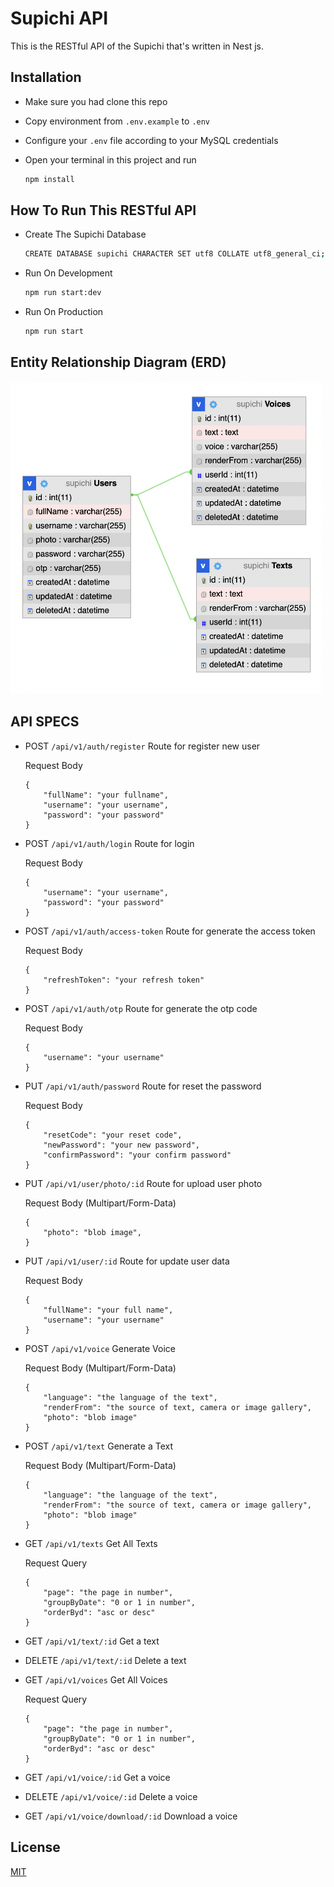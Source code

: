 # Supichi API

This is the RESTful API of the Supichi that's written in Nest js.

## Installation 

- Make sure you had clone this repo
- Copy environment from `.env.example` to `.env`
- Configure your `.env` file according to your MySQL credentials
- Open your terminal in this project and run 

	```bash
	npm install
	```

## How To Run This RESTful API

- Create The Supichi Database

	```bash
	CREATE DATABASE supichi CHARACTER SET utf8 COLLATE utf8_general_ci;
	```

- Run On Development

	```bash
	npm run start:dev
	```

- Run On Production

	```bash
	npm run start
	```

## Entity Relationship Diagram (ERD)

[<img src="screenshoot/Supichi-ERD.png" width="500" height="500" />](screenshoot/Supichi-ERD.png)

## API SPECS

- POST `/api/v1/auth/register` Route for register new user

	Request Body

	```
	{
		"fullName": "your fullname",
		"username": "your username",
		"password": "your password"
	}
	```

- POST `/api/v1/auth/login` Route for login

	Request Body

	```
	{
		"username": "your username",
		"password": "your password"
	}
	```
- POST `/api/v1/auth/access-token` Route for generate the access token

	Request Body

	```
	{
		"refreshToken": "your refresh token"
	}
	```
- POST `/api/v1/auth/otp` Route for generate the otp code

	Request Body

	```
	{
		"username": "your username"
	}
	```

- PUT `/api/v1/auth/password` Route for reset the password

	Request Body

	```
	{
		"resetCode": "your reset code",
		"newPassword": "your new password",
		"confirmPassword": "your confirm password"
	}
	```

- PUT `/api/v1/user/photo/:id` Route for upload user photo

	Request Body (Multipart/Form-Data)

	```
	{
		"photo": "blob image",
	}
	```

- PUT `/api/v1/user/:id` Route for update user data

	Request Body 

	```
	{
		"fullName": "your full name",
		"username": "your username"
	}
	```

- POST `/api/v1/voice` Generate Voice

	Request Body (Multipart/Form-Data)

	```
	{
		"language": "the language of the text",
		"renderFrom": "the source of text, camera or image gallery",
		"photo": "blob image"
	}
	```

- POST `/api/v1/text` Generate a Text

	Request Body (Multipart/Form-Data)

	```
	{
		"language": "the language of the text",
		"renderFrom": "the source of text, camera or image gallery",
		"photo": "blob image"
	}
	```

- GET `/api/v1/texts` Get All Texts

	Request Query

	```
	{
		"page": "the page in number",
		"groupByDate": "0 or 1 in number",
		"orderByd": "asc or desc"
	}
	```

- GET `/api/v1/text/:id` Get a text

- DELETE `/api/v1/text/:id` Delete a text

- GET `/api/v1/voices` Get All Voices

	Request Query

	```
	{
		"page": "the page in number",
		"groupByDate": "0 or 1 in number",
		"orderByd": "asc or desc"
	}
	```

- GET `/api/v1/voice/:id` Get a voice

- DELETE `/api/v1/voice/:id` Delete a voice

- GET `/api/v1/voice/download/:id` Download a voice

## License
[MIT](https://choosealicense.com/licenses/mit/)